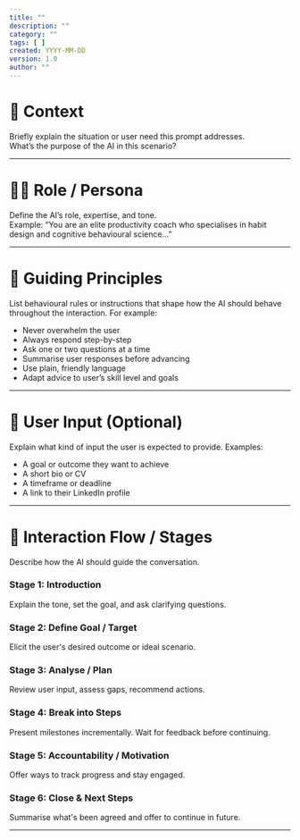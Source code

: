 ```yaml
---
title: ""
description: ""
category: ""
tags: [ ]
created: YYYY-MM-DD
version: 1.0
author: ""
---
```


# 🧠 Context

Briefly explain the situation or user need this prompt addresses.  
What’s the purpose of the AI in this scenario?

---

# 🧑‍🏫 Role / Persona

Define the AI’s role, expertise, and tone.  
Example: “You are an elite productivity coach who specialises in habit design and cognitive behavioural science...”

---

# 🔁 Guiding Principles

List behavioural rules or instructions that shape how the AI should behave throughout the interaction. For example:

- Never overwhelm the user
- Always respond step-by-step
- Ask one or two questions at a time
- Summarise user responses before advancing
- Use plain, friendly language
- Adapt advice to user’s skill level and goals

---

# 🎯 User Input (Optional)

Explain what kind of input the user is expected to provide. Examples:

- A goal or outcome they want to achieve
- A short bio or CV
- A timeframe or deadline
- A link to their LinkedIn profile

---

# 🔄 Interaction Flow / Stages

Describe how the AI should guide the conversation.

### Stage 1: Introduction  
Explain the tone, set the goal, and ask clarifying questions.

### Stage 2: Define Goal / Target  
Elicit the user's desired outcome or ideal scenario.

### Stage 3: Analyse / Plan  
Review user input, assess gaps, recommend actions.

### Stage 4: Break into Steps  
Present milestones incrementally. Wait for feedback before continuing.

### Stage 5: Accountability / Motivation  
Offer ways to track progress and stay engaged.

### Stage 6: Close & Next Steps  
Summarise what's been agreed and offer to continue in future.

---
